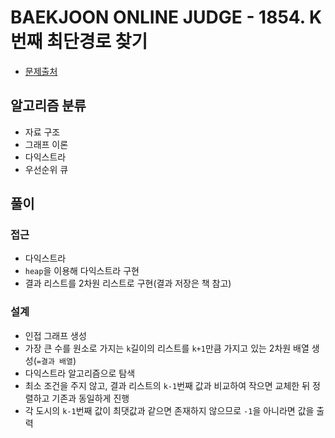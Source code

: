 # BAEKJOON ONLINE JUDGE - 1854. K번째 최단경로 찾기

- [문제출처](https://www.acmicpc.net/problem/1854 "1854. K번째 최단경로 찾기")

## 알고리즘 분류

- 자료 구조
- 그래프 이론
- 다익스트라
- 우선순위 큐

## 풀이

### 접근

- 다익스트라
- `heap`을 이용해 다익스트라 구현
- 결과 리스트를 2차원 리스트로 구현(결과 저장은 책 참고)

### 설계

- 인접 그래프 생성
- 가장 큰 수를 원소로 가지는 `k`길이의 리스트를 `k+1`만큼 가지고 있는 2차원 배열 생성(`=결과 배열`)
- 다익스트라 알고리즘으로 탐색
- 최소 조건을 주지 않고, 결과 리스트의 `k-1`번째 값과 비교하여 작으면 교체한 뒤 정렬하고 기존과 동일하게 진행
- 각 도시의 `k-1`번째 값이 최댓값과 같으면 존재하지 않으므로 `-1`을 아니라면 값을 출력